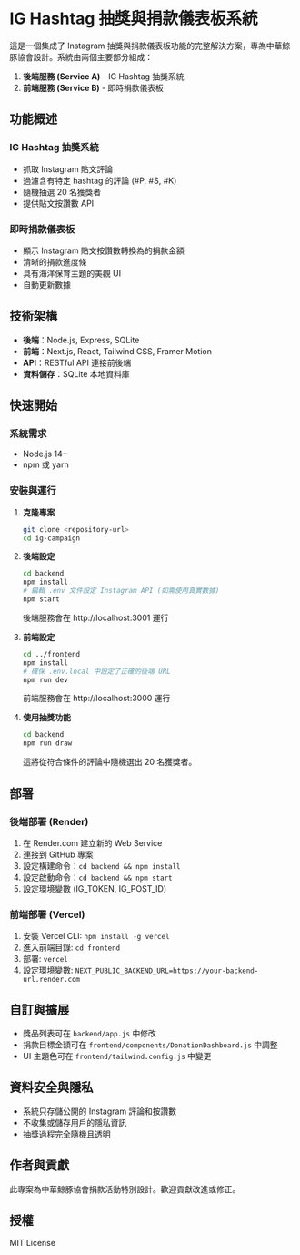 # IG Hashtag 抽獎與捐款儀表板系統

這是一個集成了 Instagram 抽獎與捐款儀表板功能的完整解決方案，專為中華鯨豚協會設計。系統由兩個主要部分組成：

1. **後端服務 (Service A)** - IG Hashtag 抽獎系統
2. **前端服務 (Service B)** - 即時捐款儀表板

## 功能概述

### IG Hashtag 抽獎系統

- 抓取 Instagram 貼文評論
- 過濾含有特定 hashtag 的評論 (#P, #S, #K)
- 隨機抽選 20 名獲獎者
- 提供貼文按讚數 API

### 即時捐款儀表板

- 顯示 Instagram 貼文按讚數轉換為的捐款金額
- 清晰的捐款進度條
- 具有海洋保育主題的美觀 UI
- 自動更新數據

## 技術架構

- **後端**：Node.js, Express, SQLite
- **前端**：Next.js, React, Tailwind CSS, Framer Motion
- **API**：RESTful API 連接前後端
- **資料儲存**：SQLite 本地資料庫

## 快速開始

### 系統需求

- Node.js 14+
- npm 或 yarn

### 安裝與運行

1. **克隆專案**

   ```bash
   git clone <repository-url>
   cd ig-campaign
   ```

2. **後端設定**

   ```bash
   cd backend
   npm install
   # 編輯 .env 文件設定 Instagram API (如需使用真實數據)
   npm start
   ```

   後端服務會在 http://localhost:3001 運行

3. **前端設定**

   ```bash
   cd ../frontend
   npm install
   # 確保 .env.local 中設定了正確的後端 URL
   npm run dev
   ```

   前端服務會在 http://localhost:3000 運行

4. **使用抽獎功能**

   ```bash
   cd backend
   npm run draw
   ```

   這將從符合條件的評論中隨機選出 20 名獲獎者。

## 部署

### 後端部署 (Render)

1. 在 Render.com 建立新的 Web Service
2. 連接到 GitHub 專案
3. 設定構建命令：`cd backend && npm install`
4. 設定啟動命令：`cd backend && npm start`
5. 設定環境變數 (IG_TOKEN, IG_POST_ID)

### 前端部署 (Vercel)

1. 安裝 Vercel CLI: `npm install -g vercel`
2. 進入前端目錄: `cd frontend`
3. 部署: `vercel`
4. 設定環境變數: `NEXT_PUBLIC_BACKEND_URL=https://your-backend-url.render.com`

## 自訂與擴展

- 獎品列表可在 `backend/app.js` 中修改
- 捐款目標金額可在 `frontend/components/DonationDashboard.js` 中調整
- UI 主題色可在 `frontend/tailwind.config.js` 中變更

## 資料安全與隱私

- 系統只存儲公開的 Instagram 評論和按讚數
- 不收集或儲存用戶的隱私資訊
- 抽獎過程完全隨機且透明

## 作者與貢獻

此專案為中華鯨豚協會捐款活動特別設計。歡迎貢獻改進或修正。

## 授權

MIT License 